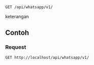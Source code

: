 # 
```http
GET /api/whatsapp/v1/
```
keterangan

## Contoh

### Request
```http
GET http://localhost/api/whatsapp/v1/
```
